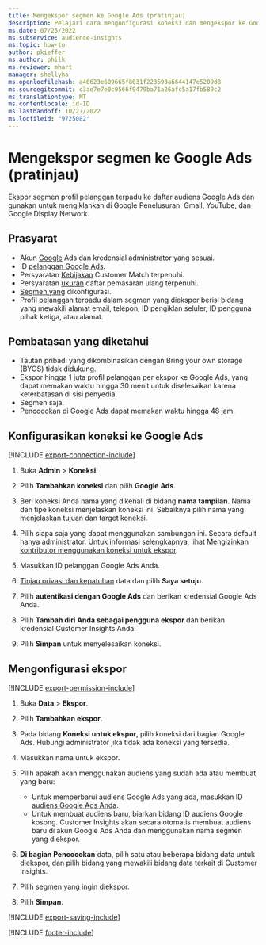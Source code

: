 ```yaml
---
title: Mengekspor segmen ke Google Ads (pratinjau)
description: Pelajari cara mengonfigurasi koneksi dan mengekspor ke Google Ads.
ms.date: 07/25/2022
ms.subservice: audience-insights
ms.topic: how-to
author: pkieffer
ms.author: philk
ms.reviewer: mhart
manager: shellyha
ms.openlocfilehash: a46623e609665f8031f223593a6644147e5209d8
ms.sourcegitcommit: c3ae7e7e0c9566f9479ba71a26afc5a17fb589c2
ms.translationtype: MT
ms.contentlocale: id-ID
ms.lasthandoff: 10/27/2022
ms.locfileid: "9725082"
---
```

# <a name="export-segments-to-google-ads-preview"></a>Mengekspor segmen ke Google Ads (pratinjau)

Ekspor segmen profil pelanggan terpadu ke daftar audiens Google Ads dan gunakan untuk mengiklankan di Google Penelusuran, Gmail, YouTube, dan Google Display Network.

## <a name="prerequisites"></a>Prasyarat

- Akun [Google](https://ads.google.com/) Ads dan kredensial administrator yang sesuai.
- ID [pelanggan Google Ads](https://support.google.com/google-ads/answer/1704344).
- Persyaratan [Kebijakan](https://support.google.com/adspolicy/answer/6299717) Customer Match terpenuhi.
- Persyaratan [ukuran](https://support.google.com/google-ads/answer/7558048) daftar pemasaran ulang terpenuhi.
- [Segmen yang](segments.md) dikonfigurasi.
- Profil pelanggan terpadu dalam segmen yang diekspor berisi bidang yang mewakili alamat email, telepon, ID pengiklan seluler, ID pengguna pihak ketiga, atau alamat.

## <a name="known-limitations"></a>Pembatasan yang diketahui

- Tautan pribadi yang dikombinasikan dengan Bring your own storage (BYOS) tidak didukung.
- Ekspor hingga 1 juta profil pelanggan per ekspor ke Google Ads, yang dapat memakan waktu hingga 30 menit untuk diselesaikan karena keterbatasan di sisi penyedia.
- Segmen saja.
- Pencocokan di Google Ads dapat memakan waktu hingga 48 jam.

## <a name="set-up-connection-to-google-ads"></a>Konfigurasikan koneksi ke Google Ads

[!INCLUDE [export-connection-include](includes/export-connection-admn.md)]

1. Buka **Admin** > **Koneksi**.

1. Pilih **Tambahkan koneksi** dan pilih **Google Ads**.

1. Beri koneksi Anda nama yang dikenali di bidang **nama tampilan**. Nama dan tipe koneksi menjelaskan koneksi ini. Sebaiknya pilih nama yang menjelaskan tujuan dan target koneksi.

1. Pilih siapa saja yang dapat menggunakan sambungan ini. Secara default hanya administrator. Untuk informasi selengkapnya, lihat [Mengizinkan kontributor menggunakan koneksi untuk ekspor](connections.md#allow-contributors-to-use-a-connection-for-exports).

1. Masukkan ID pelanggan Google Ads Anda.

1. [Tinjau privasi dan kepatuhan](connections.md#data-privacy-and-compliance) data dan pilih **Saya setuju**.

1. Pilih **autentikasi dengan Google Ads** dan berikan kredensial Google Ads Anda.

1. Pilih **Tambah diri Anda sebagai pengguna ekspor** dan berikan kredensial Customer Insights Anda.

1. Pilih **Simpan** untuk menyelesaikan koneksi.

## <a name="configure-an-export"></a>Mengonfigurasi ekspor

[!INCLUDE [export-permission-include](includes/export-permission.md)]

1. Buka **Data** > **Ekspor**.

1. Pilih **Tambahkan ekspor**.

1. Pada bidang **Koneksi untuk ekspor**, pilih koneksi dari bagian Google Ads. Hubungi administrator jika tidak ada koneksi yang tersedia.

1. Masukkan nama untuk ekspor.

1. Pilih apakah akan menggunakan audiens yang sudah ada atau membuat yang baru:
   - Untuk memperbarui audiens Google Ads yang ada, masukkan ID [audiens Google Ads Anda](https://support.google.com/google-ads/answer/7558048?hl=en#:~:text=Audience%20lists%20is%20a%20section,Display%20Network%20through%20remarketing%20campaigns).
   - Untuk membuat audiens baru, biarkan bidang ID audiens Google kosong. Customer Insights akan secara otomatis membuat audiens baru di akun Google Ads Anda dan menggunakan nama segmen yang diekspor.

1. **Di bagian Pencocokan** data, pilih satu atau beberapa bidang data untuk diekspor, dan pilih bidang yang mewakili bidang data terkait di Customer Insights.

1. Pilih segmen yang ingin diekspor.

1. Pilih **Simpan**.

[!INCLUDE [export-saving-include](includes/export-saving.md)]

[!INCLUDE [footer-include](includes/footer-banner.md)]
